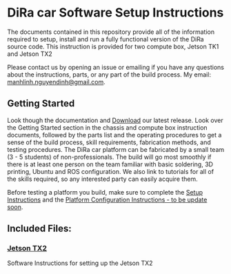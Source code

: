 # DiRa car Software Setup Instructions


The documents contained in this repository provide all of the information required to setup, install and run a fully functional version of the DiRa source code. This instruction is provided for two compute box, Jetson TK1 and Jetson TX2


Please contact us by opening an issue or emailing if you have any questions about the instructions, parts, or any part of the build process. My email: manhlinh.nguyendinh@gmail.com.

## Getting Started

Look though the documentation and [Download](https://github.com/fpt-corp/DiRa/tree/master/DiRa_Digital_Race_Software/Jetson_TX2/Image_Build) our latest release. Look over the Getting Started section in the chassis and compute box instruction documents, followed by the parts list and the operating procedures to get a sense of the build process, skill requirements, fabrication methods, and testing procedures. The DiRa car platform can be fabricated by a small team (3 - 5 students) of non-professionals. The build will go most smoothly if there is at least one person on the team familiar with basic soldering, 3D printing, Ubuntu and ROS configuration. We also link to tutorials for all of the skills required, so any interested party can easily acquire them.


Before testing a platform you build, make sure to complete the [Setup Instructions](https://github.com/fpt-corp/DiRa/tree/master/DiRa_Digital_Race_Software) and the [Platform Configuration Instructions - to be update soon](link).

## Included Files:

### [Jetson TX2](https://github.com/fpt-corp/DiRa/tree/master/DiRa_Software/Jetson_TX2)

Software Instructions for setting up the Jetson TX2


